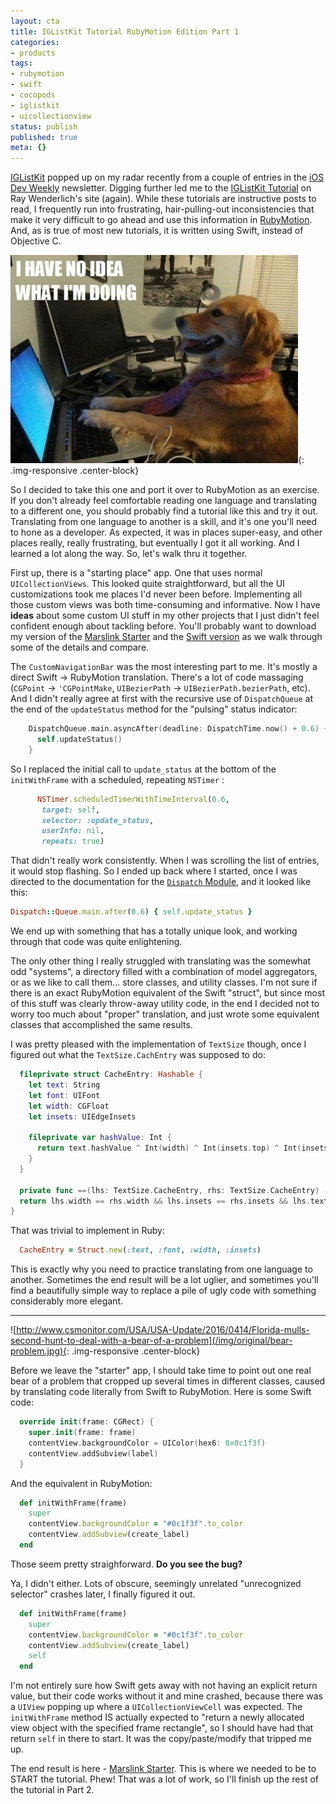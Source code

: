 ```yaml
---
layout: cta
title: IGListKit Tutorial RubyMotion Edition Part 1
categories:
- products
tags:
- rubymotion
- swift
- cocopods
- iglistkit
- uicollectionview
status: publish
published: true
meta: {}
---
```

[IGListKit](https://github.com/Instagram/IGListKit) popped up on my radar recently from a couple of entries in the [iOS Dev Weekly](https://iosdevweekly.com/issues/282?sid=LeumXTm#start) newsletter. Digging further led me to the [IGListKit Tutorial](https://www.raywenderlich.com/147162/iglistkit-tutorial-better-uicollectionviews) on Ray Wenderlich's site (again). While these tutorials are instructive posts to read, I frequently run into frustrating, hair-pulling-out inconsistencies that make it very difficult to go ahead and use this information in [RubyMotion](http://rubymotion.com). And, as is true of most new tutorials, it is written using Swift, instead of Objective C. 

![](/img/original/no-idea.jpg){: .img-responsive .center-block}

So I decided to take this one and port it over to RubyMotion as an exercise. If you don't already feel comfortable reading one language and translating to a different one, you should probably find a tutorial like this and try it out.  Translating from one language to another is a skill, and it's one you'll need to hone as a developer. As expected, it was in places super-easy, and other places really, really frustrating, but eventually I got it all working.  And I learned a lot along the way.  So, let's walk thru it together. 

First up, there is a "starting place" app. One that uses normal `UICollectionViews`. This looked quite straightforward, but all the UI customizations took me places I'd never been before. Implementing all those custom views was both time-consuming and informative. Now I have **ideas** about some custom UI stuff in my other projects that I just didn't feel confident enough about tackling before. You'll probably want to download my version of the [Marslink Starter](https://github.com/wndxlori/WNDXRubyMotion/releases/download/marslink-start/Marslink_Starter.tar.gz) and the [Swift version](https://koenig-media.raywenderlich.com/uploads/2016/12/Marslink_Starter.zip) as we walk through some of the details and compare.

The `CustomNavigationBar` was the most interesting part to me.  It's mostly a direct Swift -> RubyMotion translation.  There's a lot of code massaging (`CGPoint` -> `'CGPointMake`, `UIBezierPath` -> `UIBezierPath.bezierPath`, etc). And I didn't really agree at first with the recursive use of `DispatchQueue` at the end of the `updateStatus` method for the "pulsing" status indicator:

```swift
    DispatchQueue.main.asyncAfter(deadline: DispatchTime.now() + 0.6) {
      self.updateStatus()
    }
```

So I replaced the initial call to `update_status` at the bottom of the `initWithFrame` with a scheduled, repeating `NSTimer` :

```ruby
      NSTimer.scheduledTimerWithTimeInterval(0.6,
       target: self, 
       selector: :update_status, 
       userInfo: nil, 
       repeats: true)
```

That didn't really work consistently.  When I was scrolling the list of entries, it would stop flashing. So I ended up back where I started, once I was directed to the documentation for the [`Dispatch` Module](https://github.com/MacRuby/MacRuby/wiki/Dispatch-Module), and it looked like this:

```ruby
Dispatch::Queue.main.after(0.6) { self.update_status }
```

We end up with something that has a totally unique look, and working through that code was quite enlightening.

The only other thing I really struggled with translating was the somewhat odd "systems", a directory filled with a combination of model aggregators, or as we like to call them... store classes, and utility classes.  I'm not sure if there is an exact RubyMotion equivalent of the Swift "struct", but since most of this stuff was clearly throw-away utility code, in the end I decided not to worry too much about "proper" translation, and just wrote some equivalent classes that accomplished the same results.

I was pretty pleased with the implementation of `TextSize` though, once I figured out what the `TextSize.CachEntry` was supposed to do:

```swift
  fileprivate struct CacheEntry: Hashable {
    let text: String
    let font: UIFont
    let width: CGFloat
    let insets: UIEdgeInsets
    
    fileprivate var hashValue: Int {
      return text.hashValue ^ Int(width) ^ Int(insets.top) ^ Int(insets.left) ^ Int(insets.bottom) ^ Int(insets.right)
    }
  }
  
  private func ==(lhs: TextSize.CacheEntry, rhs: TextSize.CacheEntry) -> Bool {
  return lhs.width == rhs.width && lhs.insets == rhs.insets && lhs.text == rhs.text
}

```

That was trivial to implement in Ruby:

```ruby
  CacheEntry = Struct.new(:text, :font, :width, :insets)
```

This is exactly why you need to practice translating from one language to another. Sometimes the end result will be a lot uglier, and sometimes you'll find a beautifully simple way to replace a pile of ugly code with something considerably more elegant.

----
![http://www.csmonitor.com/USA/USA-Update/2016/0414/Florida-mulls-second-hunt-to-deal-with-a-bear-of-a-problem](/img/original/bear-problem.jpg){: .img-responsive .center-block}

Before we leave the "starter" app, I should take time to point out one real bear of a problem that cropped up several times in different classes, caused by translating code literally from Swift to RubyMotion. Here is some Swift code:

```swift
  override init(frame: CGRect) {
    super.init(frame: frame)
    contentView.backgroundColor = UIColor(hex6: 0x0c1f3f)
    contentView.addSubview(label)
  }
```

And the equivalent in RubyMotion:

```ruby
  def initWithFrame(frame)
    super
    contentView.backgroundColor = "#0c1f3f".to_color
    contentView.addSubview(create_label)
  end
```

Those seem pretty straighforward. **Do you see the bug?**  

Ya, I didn't either.  Lots of obscure, seemingly unrelated "unrecognized selector" crashes later, I finally figured it out.

```ruby
  def initWithFrame(frame)
    super
    contentView.backgroundColor = "#0c1f3f".to_color
    contentView.addSubview(create_label)
    self
  end
```

I'm not entirely sure how Swift gets away with not having an explicit return value, but their code works without it and mine crashed, because there was a `UIView` popping up where a `UICollectionViewCell` was expected. The `initWithFrame` method IS actually expected to "return a newly allocated view object with the specified frame rectangle", so I should have had that return `self` in there to start.  It was the copy/paste/modify that tripped me up.

The end result is here - [Marslink Starter](https://github.com/wndxlori/WNDXRubyMotion/releases/download/marslink-start/Marslink_Starter.tar.gz).  This is where we needed to be to START the tutorial.  Phew! That was a lot of work, so I'll finish up the rest of the tutorial in Part 2.
